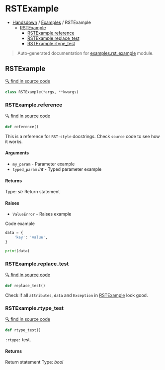 # RSTExample

- [Handsdown](./README.md) / [Examples](./examples_index.md) / RSTExample
  - [RSTExample](#rstexample)
    - [RSTExample.reference](#rstexamplereference)
    - [RSTExample.replace_test](#rstexamplereplace_test)
    - [RSTExample.rtype_test](#rstexamplertype_test)

> Auto-generated documentation for [examples.rst_example](../examples/rst_example.py) module.

## RSTExample

[🔍 find in source code](../examples/rst_example.py#L1)

```python
class RSTExample(*args, **kwargs)
```

### RSTExample.reference

[🔍 find in source code](../examples/rst_example.py#L2)

```python
def reference()
```

This is a reference for ``RST-style`` docstrings. Check `source` code
to see how it works.

#### Arguments

- `my_param` - Parameter example
- `typed_param` *int* - Typed parameter example

#### Returns

Type: *str*
Return statement

#### Raises

- `ValueError` -  Raises example

Code example

```python
data = {
    'key': 'value',
}

print(data)
```

### RSTExample.replace_test

[🔍 find in source code](../examples/rst_example.py#L31)

```python
def replace_test()
```

Check if all `attributes`, ``data`` and `Exception` in
[RSTExample](#rstexample) look good.

### RSTExample.rtype_test

[🔍 find in source code](../examples/rst_example.py#L22)

```python
def rtype_test()
```

`:rtype:` test.

#### Returns

Return statement
Type: *bool*
